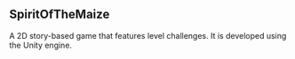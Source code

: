 ## SpiritOfTheMaize
A 2D story-based game that features level challenges. It is developed using the Unity engine.
